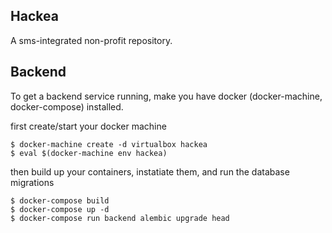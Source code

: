 ## Hackea

A sms-integrated non-profit repository.

## Backend

To get a backend service running, make you have docker (docker-machine, docker-compose) installed.

first create/start your docker machine
```
$ docker-machine create -d virtualbox hackea
$ eval $(docker-machine env hackea)
```

then build up your containers, instatiate them, and run the database migrations
```
$ docker-compose build
$ docker-compose up -d
$ docker-compose run backend alembic upgrade head
```

